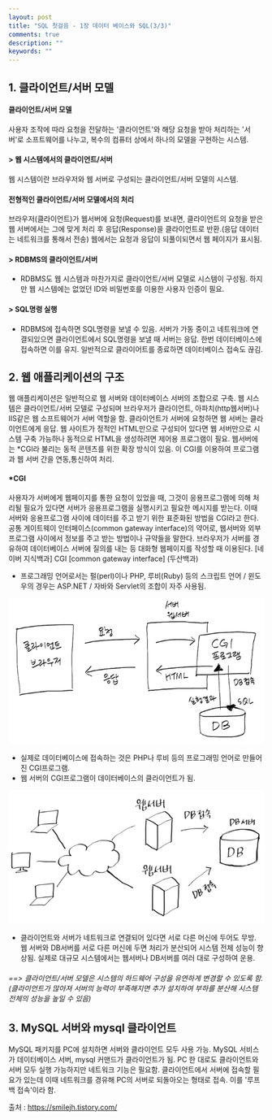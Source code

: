 ```yaml
---
layout: post
title: "SQL 첫걸음 - 1장 데이터 베이스와 SQL(3/3)"
comments: true
description: ""
keywords: ""
---
```


## 1. 클라이언트/서버 모델
#### 클라이언트/서버 모델
사용자 조작에 따라 요청을 전달하는 '클라이언트'와 해당 요청을 받아 처리하는 '서버'로 소프트웨어를 나누고, 복수의 컴퓨터 상에서 하나의 모델을 구현하는 시스템.

#### > 웹 시스템에서의 클라이언트/서버 
웹 시스템이란 브라우저와 웹 서버로 구성되는 클라이언트/서버 모델의 시스템. 

#### 전형적인 클라이언트/서버 모델에서의 처리
브라우저(클라이언트)가 웹서버에 요청(Request)를 보내면, 클라이언트의 요청을 받은 웹 서버에서는 그에 맞게 처리 후 응답(Response)을 클라이언트로 반환.(응답 데이터는 네트워크를 통해서 전송) 웹에서는 요청과 응답이 되풀이되면서 웹 페이지가 표시됨.  

#### > RDBMS의 클라이언트/서버 
- RDBMS도 웹 시스템과 마찬가지로 클라이언트/서버 모델로 시스템이 구성됨. 하지만 웹 시스템에는 없었던 ID와 비밀번호를 이용한 사용자 인증이 필요. 

#### > SQL명령 실행
- RDBMS에 접속하면 SQL명령을 보낼 수 있음. 서버가 가동 중이고 네트워크에 연결되있으면 클라이언트에서 SQL명령을 보낼 때 서버는 응답.  한번 데이터베이스에 접속하면 이를 유지. 일반적으로 클라이어트를 종료하면 데이터베이스 접속도 끊김.


## 2. 웹 애플리케이션의 구조 
웹 애플리케이션은 일반적으로 웹 서버와 데이터베이스 서버의 조합으로 구축. 웹 시스템은 클라이언트/서버 모델로 구성되며 브라우저가 클라이언트, 아파치(http웹서버)나 IIS같은 웹  소프트웨어가 서버 역할을 함. 클라이언트가 서버에 요청하면 웹 서버는 클라이언트에게 응답. 웹 사이트가 정적인 HTML만으로 구성되어 있다면 웹 서버만으로 시스템 구축 가능하나 동적으로 HTML을 생성하려면 제어용 프로그램이 필요. 웹서버에는 *CGI라 불리는 동적 콘텐츠를 위한 확장 방식이 있음. 이 CGI를 이용하여 프로그램과 웹 서버 간을 연동,통신하여 처리. 

#### *CGI  
사용자가 서버에게 웹페이지를 통한 요청이 있었을 때, 그것이 응용프로그램에 의해 처리될 필요가 있다면 서버가 응용프로그램을 실행시키고 필요한 메시지를 받는다. 이때 서버와 응용프로그램 사이에 데이터를 주고 받기 위한 표준화된 방법을 CGI라고 한다.공통 게이트웨이 인터페이스(common gateway interface)의 약어로, 웹서버와 외부 프로그램 사이에서 정보를 주고 받는 방법이나 규약들을 말한다. 브라우저가 서버를 경유하여 데이터베이스 서버에 질의를 내는 등 대화형 웹페이지를 작성할 때 이용된다. [네이버 지식백과] CGI [common gateway interface] (두산백과)

- 프로그래밍 언어로서는 펄(perl)이나 PHP, 루비(Ruby) 등의 스크립트 언어 / 윈도우의 경우는 ASP.NET / 자바와 Servlet의 조합이 자주 사용됨. 

![9976573F5B84FA3C2C](/images/sql_first_step/9976573F5B84FA3C2C.png)

- 실제로 데이터베이스에 접속하는 것은 PHP나 루비 등의 프로그래밍 언어로 만들어진 CGI프로그램.
- 웹 서버의 CGI프로그램이 데이터베이스의 클라이언트가 됨. 

![99E04B485B84FA7102](/images/sql_first_step/99E04B485B84FA7102.png)

- 클라이언트와 서버가 네트워크로 연결되어 있다면 서로 다른 머신에 두어도 무방. 웹 서버와 DB서버를 서로 다른 머신에 두면 처리가 분산되어 시스템 전체 성능이 향상됨. 실제로 대규모 시스템에서는 웹서버나 DB서버를 여러 대로 구성하여 운용. 

###### ==> 클라이언트/서버 모델은 시스템의 하드웨어 구성을 유연하게 변경할 수 있도록 함. (클라이언트가 많아져 서버의 능력이 부족해지면 추가 설치하여 부하를 분산해 시스템 전체의 성능을 높일 수 있음)


## 3. MySQL 서버와 mysql 클라이언트 
MySQL 패키지를 PC에 설치하면 서버와 클라이언트 모두 사용 가능. MySQL 서비스가 데이터베이스 서버, mysql 커맨드가 클라이언트가 됨. PC 한 대로도 클라이언트와 서버 모두 실행 가능하지만 네트워크 기능은 필요함. 클라이언트에서 서버에 접속할 필요가 있는데 이때 네트워크를 경유해 PC의 서버로 되돌아오는 형태로 접속. 이를 '루프 백 접속'이라 함. 


출처 : https://smilejh.tistory.com/